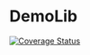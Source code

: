 # DemoLib

[![Coverage Status](https://coveralls.io/repos/github/fmelosilva/demolib/badge.svg?branch=main)](https://coveralls.io/github/fmelosilva/demolib?branch=main)
